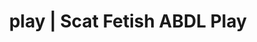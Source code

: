 ---
categories:
- Roleplay Fantasies
- Mindful Kink
- Tattooed Beauties
- Scat Fetish
- Sapphic Desires
image: /assets/images/1747713801976.webp
layout: post
schema:
  description: Premium adult content featuring Scat Fetish, ABDL Play. High-quality
    images with erotic themes.
  keywords:
  - Body Positivity
  - Shibari
  - ABDL Play
  - Scat Fetish
  - ASMR Porn
  - Virtual Sex
  - Lingerie Art
  name: 1747713801976 | Scat Fetish ABDL Play
  type: VisualArtwork
seo:
  description: Featured content with artistic ABDL Play, Scat Fetish. HD images available.
  keywords: ABDL Play, Scat Fetish
  og_image: /assets/images/1747713801976.webp
  schema_type: VisualArtwork
tags:
- '#play'
- Scat Fetish
- ABDL Play
title: play | Scat Fetish ABDL Play
---